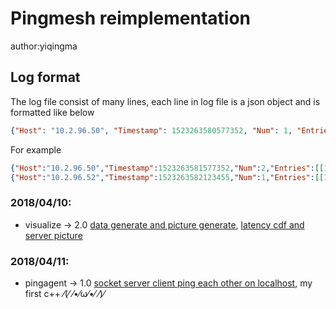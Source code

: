 # Pingmesh reimplementation
author:yiqingma
## Log format
The log file consist of many lines, each line in log file is a json object and is formatted like below
```json
{"Host": "10.2.96.50", "Timestamp": 1523263580577352, "Num": 1, "Entries": [[Timestamp, SrcIP, SrcPort, DstIP, DstPort, Protocol, ProbingType, MsgLen, RTT, ErrCode], ...]}
```

For example
```json
{"Host":"10.2.96.50","Timestamp":1523263581577352,"Num":2,"Entries":[[1523263580577352,"10.2.96.50",11111,"10.2.96.51",22222,"tcp","tor",1024,201,0],[1523263580677352,"10.2.96.50",11111,"10.2.96.52",22223,"tcp","tor",0,158,0]]}
{"Host":"10.2.96.52","Timestamp":1523263582123455,"Num":1,"Entries":[[1523263580577353,"10.2.96.52",33333,"10.2.96.50",44444,"tcp","tor",1024,199,0]]}
```

### 2018/04/10:
* visualize -> 2.0 [data generate and picture generate](new_python_generate_V2.0.py), [latency cdf and server picture](pingmesh.png)


### 2018/04/11:
* pingagent -> 1.0 [socket server client ping each other on localhost](client.cpp), my first c++ ⁄(⁄ ⁄•⁄ω⁄•⁄ ⁄)⁄
